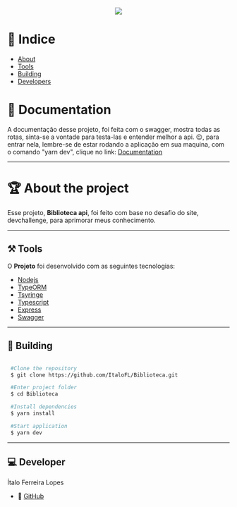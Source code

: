 <h1 align='center'>
  <img src='https://camo.githubusercontent.com/783ddbfa28f339038fde92ab336ed9e57d66b3e2d218b129c8bfb86cc37528fe/68747470733a2f2f692e70696e696d672e636f6d2f6f726967696e616c732f64642f36342f64612f64643634646135383562633537636230356535666434643863653837336635372e706e67'>
</h1>

# 🔎 Indice

- [About](#-about-the-project)
- [Tools](#-tools)
- [Building](#-building)
- [Developers](#-developers)


# 📒 Documentation

A documentação desse projeto, foi feita com o swagger, mostra todas as rotas, sinta-se a vontade para testa-las e entender melhor a api. 😉, para entrar nela, lembre-se de estar rodando a aplicação em sua maquina, com o comando "yarn dev", clique no link: [Documentation](http://localhost:3333/api-docs/)

---

# 🏆 About the project

Esse projeto, **Biblioteca api**, foi feito com base no desafio do site, devchallenge, para aprimorar meus conhecimento.

---

## ⚒ Tools

O **Projeto** foi desenvolvido com as seguintes tecnologias:

- [Nodejs](https://nodejs.org/en/)
- [TypeORM](https://typeorm.io/#/)
- [Tsyringe](https://www.npmjs.com/package/tsyringe)
- [Typescript](https://www.typescriptlang.org/)
- [Express](https://expressjs.com/)
- [Swagger](https://swagger.io/)

---

## 📜 Building

```bash

 #Clone the repository
 $ git clone https://github.com/ItaloFL/Biblioteca.git

 #Enter project folder
 $ cd Biblioteca

 #Install dependencies
 $ yarn install

 #Start application
 $ yarn dev

```

---

## 💻 Developer

Ítalo Ferreira Lopes

- 🎫 [GitHub](https://github.com/ItaloFL)




